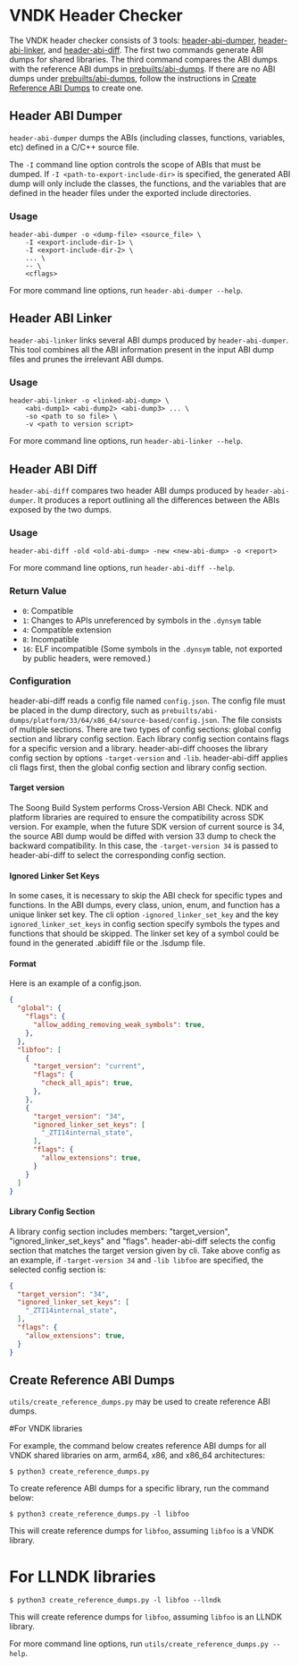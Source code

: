 VNDK Header Checker
===================

The VNDK header checker consists of 3 tools:
[header-abi-dumper](#Header-ABI-Dumper),
[header-abi-linker](#Header-ABI-Linker), and
[header-abi-diff](#Header-ABI-Diff).  The first two commands generate ABI dumps
for shared libraries.  The third command compares the ABI dumps with the
reference ABI dumps in [prebuilts/abi-dumps].  If there are no ABI dumps under
[prebuilts/abi-dumps], follow the instructions in
[Create Reference ABI Dumps](#Create-Reference-ABI-Dumps) to create one.

[prebuilts/abi-dumps]: https://android.googlesource.com/platform/prebuilts/abi-dumps


## Header ABI Dumper

`header-abi-dumper` dumps the ABIs (including classes, functions, variables,
etc) defined in a C/C++ source file.

The `-I` command line option controls the scope of ABIs that must be dumped.
If `-I <path-to-export-include-dir>` is specified, the generated ABI dump will
only include the classes, the functions, and the variables that are defined in
the header files under the exported include directories.

### Usage

```
header-abi-dumper -o <dump-file> <source_file> \
    -I <export-include-dir-1> \
    -I <export-include-dir-2> \
    ... \
    -- \
    <cflags>
```

For more command line options, run `header-abi-dumper --help`.


## Header ABI Linker

`header-abi-linker` links several ABI dumps produced by `header-abi-dumper`.
This tool combines all the ABI information present in the input ABI dump files
and prunes the irrelevant ABI dumps.

### Usage

```
header-abi-linker -o <linked-abi-dump> \
    <abi-dump1> <abi-dump2> <abi-dump3> ... \
    -so <path to so file> \
    -v <path to version script>
```

For more command line options, run `header-abi-linker --help`.


## Header ABI Diff

`header-abi-diff` compares two header ABI dumps produced by
`header-abi-dumper`.  It produces a report outlining all the differences
between the ABIs exposed by the two dumps.

### Usage

```
header-abi-diff -old <old-abi-dump> -new <new-abi-dump> -o <report>
```

For more command line options, run `header-abi-diff --help`.

### Return Value

* `0`: Compatible
* `1`: Changes to APIs unreferenced by symbols in the `.dynsym` table
* `4`: Compatible extension
* `8`: Incompatible
* `16`: ELF incompatible (Some symbols in the `.dynsym` table, not exported by
  public headers, were removed.)

### Configuration
header-abi-diff reads a config file named `config.json`. The config file must
be placed in the dump directory, such as
`prebuilts/abi-dumps/platform/33/64/x86_64/source-based/config.json`.
The file consists of multiple sections. There are two types of config sections:
global config section and library config section. Each library config section
contains flags for a specific version and a library. header-abi-diff chooses
the library config section by options `-target-version` and `-lib`.
header-abi-diff applies cli flags first, then the global config section and
library config section.

#### Target version
The Soong Build System performs Cross-Version ABI Check. NDK and platform
libraries are required to ensure the compatibility across SDK version. For
example, when the future SDK version of current source is 34, the source ABI
dump would be diffed with version 33 dump to check the backward compatibility.
In this case, the `-target-version 34` is passed to header-abi-diff to select
the corresponding config section.

#### Ignored Linker Set Keys
In some cases, it is necessary to skip the ABI check for specific types and
functions. In the ABI dumps, every class, union, enum, and function has a
unique linker set key. The cli option `-ignored_linker_set_key` and the key
`ignored_linker_set_keys` in config section specify symbols the types and
functions that should be skipped. The linker set key of a symbol could be found
in the generated .abidiff file or the .lsdump file.

#### Format
Here is an example of a config.json.
```json
{
  "global": {
    "flags": {
      "allow_adding_removing_weak_symbols": true,
    },
  },
  "libfoo": [
    {
      "target_version": "current",
      "flags": {
        "check_all_apis": true,
      },
    },
    {
      "target_version": "34",
      "ignored_linker_set_keys": [
        "_ZTI14internal_state",
      ],
      "flags": {
        "allow_extensions": true,
      }
    }
  ]
}
```

#### Library Config Section
A library config section includes members: "target_version",
"ignored_linker_set_keys" and "flags". header-abi-diff selects the config
section that matches the target version given by cli.
Take above config as an example, if `-target-version 34` and `-lib libfoo` are
specified, the selected config section is:
```json
{
  "target_version": "34",
  "ignored_linker_set_keys": [
    "_ZTI14internal_state",
  ],
  "flags": {
    "allow_extensions": true,
  }
}
```

## Create Reference ABI Dumps

`utils/create_reference_dumps.py` may be used to create reference ABI dumps.

#For VNDK libraries

For example, the command below creates reference ABI dumps for all VNDK shared
libraries on arm, arm64, x86, and x86_64 architectures:

```
$ python3 create_reference_dumps.py
```

To create reference ABI dumps for a specific library, run the command below:

```
$ python3 create_reference_dumps.py -l libfoo
```

This will create reference dumps for `libfoo`, assuming `libfoo` is a VNDK
library.

# For LLNDK libraries

```
$ python3 create_reference_dumps.py -l libfoo --llndk
```
This will create reference dumps for `libfoo`, assuming `libfoo` is an LLNDK
library.


For more command line options, run `utils/create_reference_dumps.py --help`.
